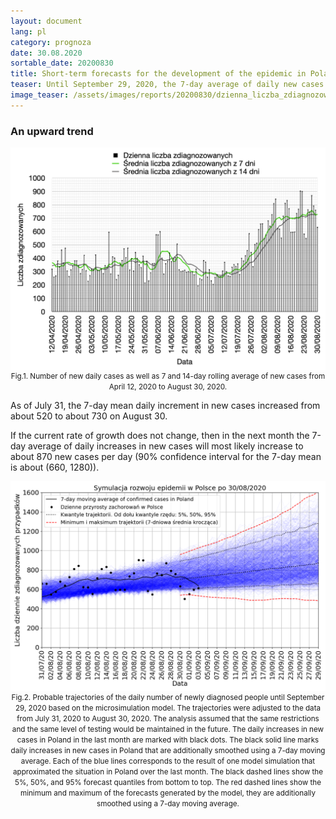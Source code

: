 ```yaml
---
layout: document
lang: pl
category: prognoza
date: 30.08.2020
sortable_date: 20200830
title: Short-term forecasts for the development of the epidemic in Poland after August 30, 2020
teaser: Until September 29, 2020, the 7-day average of daily new cases in Poland may increase to around 870 from the current level of around 730.
image_teaser: /assets/images/reports/20200830/dzienna_liczba_zdiagnozowanych_20200830_pl.png   
---
```


<h3>An upward trend</h3>

<div style="text-align: center">
    <img src="/assets/images/reports/20200830/dzienna_liczba_zdiagnozowanych_20200830_pl.png" style="display: block; margin: 0 auto;"/>
    <small>Fig.1. Number of new daily cases as well as 7 and 14-day rolling average of new cases from April 12, 2020 to August 30, 2020.
</small>
</div>

<p>As of July 31, the 7-day mean daily increment in new cases increased from about 520 to about 730 on August 30.</p>
<p>If the current rate of growth does not change, then in the next month the 7-day average of daily increases in new cases will most likely increase to about 870 new cases per day (90% confidence interval for the 7-day mean is about (660, 1280)).</p>

<div style="text-align: center">
    <img src="/assets/images/reports/20200830/prognoza_pojedyncze_wiazki_30082020_backtracking_q0.6_pl.png" style="display: block; margin: 0 auto;"/>
    <small>Fig.2. Probable trajectories of the daily number of newly diagnosed people until September 29, 2020 based on the microsimulation model. The trajectories were adjusted to the data from July 31, 2020 to August 30, 2020. The analysis assumed that the same restrictions and the same level of testing would be maintained in the future. The daily increases in new cases in Poland in the last month are marked with black dots. The black solid line marks daily increases in new cases in Poland that are additionally smoothed using a 7-day moving average. Each of the blue lines corresponds to the result of one model simulation that approximated the situation in Poland over the last month. The black dashed lines show the 5%, 50%, and 95% forecast quantiles from bottom to top. The red dashed lines show the minimum and maximum of the forecasts generated by the model, they are additionally smoothed using a 7-day moving average.
</small>
</div>